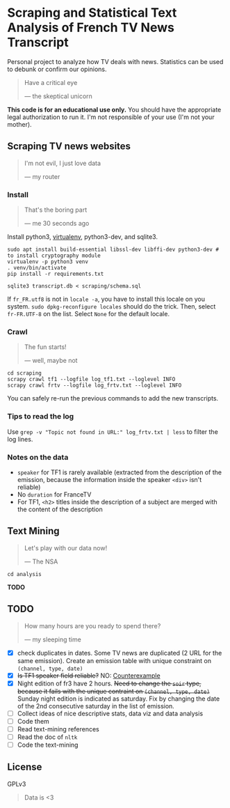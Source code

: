 # Scraping and Statistical Text Analysis of French TV News Transcript

Personal project to analyze how TV deals with news. Statistics can be used to debunk or confirm our opinions.

> Have a critical eye
> 
> — the skeptical unicorn 

**This code is for an educational use only.** You should have the appropriate legal authorization to run it. I'm not responsible of your use (I'm not your mother).

## Scraping TV news websites

> I'm not evil, I just love data
> 
> — my router

### Install

> That's the boring part
> 
> — me 30 seconds ago

Install python3, [virtualenv](https://virtualenv.pypa.io), python3-dev, and sqlite3.

```
sudo apt install build-essential libssl-dev libffi-dev python3-dev # to install cryptography module
virtualenv -p python3 venv
. venv/bin/activate
pip install -r requirements.txt

sqlite3 transcript.db < scraping/schema.sql
```

If `fr_FR.utf8` is not in `locale -a`, you have to install this locale on you system. `sudo dpkg-reconfigure locales` should do the trick. Then, select `fr-FR.UTF-8` on the list. Select `None` for the default locale.

### Crawl

> The fun starts!
> 
> — well, maybe not

```
cd scraping
scrapy crawl tf1 --logfile log_tf1.txt --loglevel INFO
scrapy crawl frtv --logfile log_frtv.txt --loglevel INFO
```

You can safely re-run the previous commands to add the new transcripts.

### Tips to read the log

Use `grep -v "Topic not found in URL:" log_frtv.txt | less` to filter the log lines.

### Notes on the data

* `speaker` for TF1 is rarely available (extracted from the description of the emission, because the information inside the speaker `<div>` isn't reliable)
* No `duration` for FranceTV
* For TF1, `<h2>` titles inside the description of a subject are merged with the content of the description

## Text Mining

> Let's play with our data now!
> 
> — The NSA

```
cd analysis
```

**TODO**

## TODO

> How many hours are you ready to spend there?
> 
> — my sleeping time

- [x] check duplicates in dates. Some TV news are duplicated (2 URL for the same emission). Create an emission table with unique constraint on `(channel, type, date)`
- [x] ~~Is TF1 speaker field reliable?~~ NO: [Counterexample](http://lci.tf1.fr/jt-we/videos/2012/le-13heures-du-1er-juillet-7394672.html)
- [x] Night edition of fr3 have 2 hours. ~~Need to change the `soir` type, because it fails with the unique contraint on `(channel, type, date)`~~ Sunday night edition is indicated as saturday. Fix by changing the date of the 2nd consecutive saturday in the list of emission.
- [ ] Collect ideas of nice descriptive stats, data viz and data analysis
- [ ] Code them
- [ ] Read text-mining references
- [ ] Read the doc of `nltk`
- [ ] Code the text-mining

## License

GPLv3

> Data is <3 

